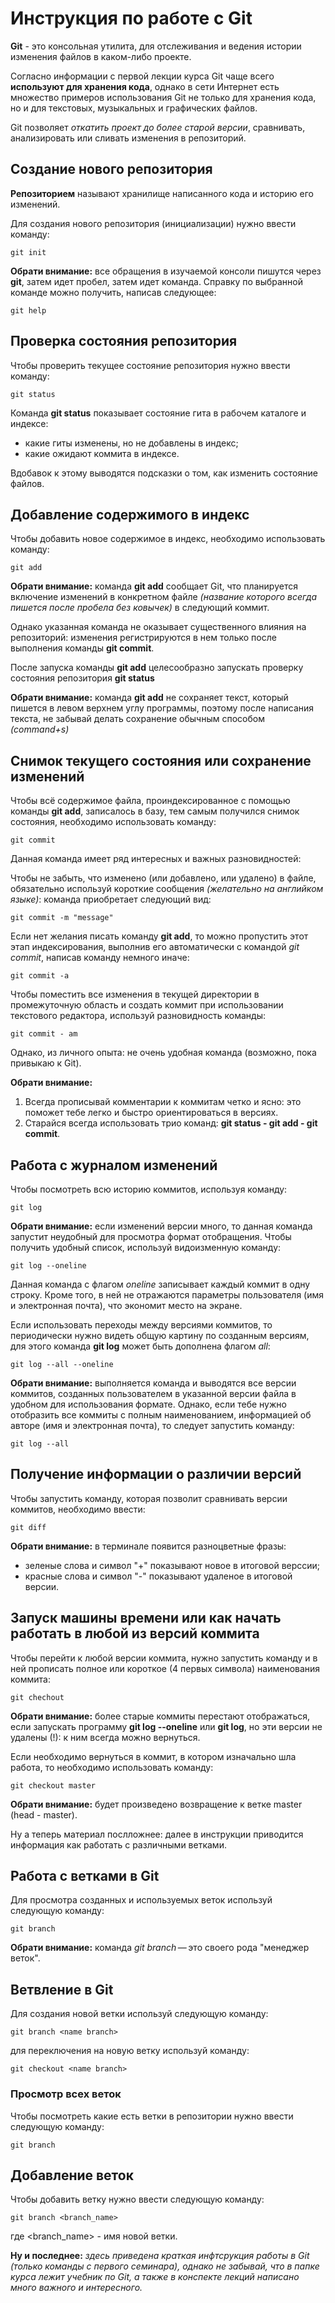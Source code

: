 # Инструкция по работе с Git

**Git** - это консольная утилита, для отслеживания и ведения истории изменения файлов в каком-либо проекте. 

Согласно информации с первой лекции курса Git чаще всего **используют для хранения кода**, однако в сети Интернет есть множество примеров использования Git не только для хранения кода, но и для текстовых, музыкальных и графических файлов. 

Git позволяет *откатить проект до более старой версии*, сравнивать, анализировать или сливать изменения в репозиторий.

## Создание нового репозитория

**Репозиторием** называют хранилище написанного кода и историю его изменений.

Для создания нового репозитория (инициализации) нужно ввести команду:

    git init

**Обрати внимание:** все обращения в изучаемой консоли пишутся через **git**, затем идет пробел, затем идет команда. Cправку по выбранной команде можно получить, написав следующее: 

    git help 

## Проверка состояния репозитория

Чтобы проверить текущее состояние репозитория нужно ввести команду:

    git status

Команда **git status** показывает состояние гита в рабочем каталоге и индексе:
* какие гиты изменены, но не добавлены в индекс;
* какие ожидают коммита в индексе. 

Вдобавок к этому выводятся подсказки о том, как изменить состояние файлов.

## Добавление содержимого в индекс

Чтобы добавить новое содержимое в индекс, необходимо использовать команду:

    git add

**Обрати внимание:** команда **git add** сообщает Git, что планируется включение изменений в конкретном файле *(название которого всегда пишется после пробела без ковычек)* в следующий коммит. 

Однако указанная команда не оказывает существенного влияния на репозиторий: изменения регистрируются в нем только после выполнения команды **git commit**.

После запуска команды **git add** целесообразно запускать проверку состояния репозитория **git status**

**Обрати внимание:** команда **git add** не сохраняет текст, который пишется в левом верхнем углу программы, поэтому после написания текста, не забывай делать сохранение обычным способом *(command+s)*

## Снимок текущего состояния или сохранение изменений

Чтобы всё содержимое файла, проиндексированное с помощью команды **git add**, записалось в базу, тем самым получился снимок состояния, необходимо использовать команду:

    git commit

Данная команда имеет ряд интересных и важных разновидностей: 

Чтобы не забыть, что изменено (или добавлено, или удалено) в файле, обязательно используй короткие сообщения *(желательно на английком языке)*: команда приобретает следующий вид: 

    git commit -m "message"

Если нет желания писать команду **git add**, то можно пропустить этот этап индексирования, выполнив его автоматически с командой *git commit*, написав команду немного иначе:

    git commit -a

Чтобы поместить все изменения в текущей директории в промежуточную область и создать коммит при использовании текстового редактора, используй разновидность команды:

    git commit - am

Однако, из личного опыта: не очень удобная команда (возможно, пока привыкаю к Git).

**Обрати внимание:** 

1. Всегда прописывай комментарии к коммитам четко и ясно: это поможет тебе легко и быстро ориентироваться в версиях.
2. Старайся всегда использовать трио команд: **git status - git add - git commit**.

## Работа с журналом изменений

Чтобы посмотреть всю историю коммитов, используя команду:

    git log

**Обрати внимание:** если изменений версии много, то данная команда запустит неудобный для просмотра формат отобращения. Чтобы получить удобный список, используй видоизменную команду:

    git log --oneline

Данная команда с флагом *oneline* записывает каждый коммит в одну строку. Кроме того, в ней не отражаются параметры пользователя (имя и электронная почта), что экономит место на экране.

Если использовать переходы между версиями коммитов, то периодически нужно видеть общую картину по созданным версиям, для этого команда **git log** может быть дополнена флагом *all*: 

    git log --all --oneline

**Обрати внимание:** выполняется команда и выводятся все версии коммитов, созданных пользователем в указанной версии файла в удобном для использования формате. Однако, если тебе нужно отобразить все коммиты с полным наименованием, информацией об авторе (имя и электронная почта), то следует запустить команду: 

    git log --all

## Получение информации о различии версий

Чтобы запустить команду, которая позволит сравнивать версии коммитов, необходимо ввести:

    git diff

**Обрати внимание:** в терминале появится разноцветные фразы:

* зеленые слова и символ "+" показывают новое в итоговой верссии;
* красные слова и символ "-" показывают удаленое в итоговой версии.

## Запуск машины времени или как начать работать в любой из версий коммита

Чтобы перейти к любой версии коммита, нужно запустить команду и в ней прописать полное или короткое (4 первых символа) наименования коммита:

    git chechout 

**Обрати внимание:** более старые коммиты перестают отображаться, если запускать программу **git log --oneline** или **git log**, но эти версии не удалены (!): к ним всегда можно вернуться.

Если необходимо вернуться в коммит, в котором изначально шла работа, то необходимо использовать команду: 

    git checkout master

**Обрати внимание:** будет произведено возвращение к ветке master (head - master).

Ну а теперь материал послложнее: далее в инструкции приводится информация как работать с различными ветками. 

## Работа с ветками в Git

Для просмотра созданных и используемых веток используй следующую команду:

    git branch

**Обрати внимание:** команда *git branch* — это своего рода "менеджер веток".

## Ветвление в Git

Для создания новой ветки используй следующую команду:

    git branch <name branch>

для переключения на новую ветку используй команду:

    git checkout <name branch>

### Просмотр всех веток

Чтобы посмотреть какие есть ветки в репозитории нужно ввести следующую команду:

    git branch
    
## Добавление веток

Чтобы добавить ветку нужно ввести следующую команду:

    git branch <branch_name>

где \<branch_name\> - имя новой ветки.

**Ну и последнее:** *здесь приведена краткая инфтсрукция работы в Git (только команды с первого семинара), однако не забывай, что в папке курса лежит учебник по Git, а также в конспекте лекций написано много важного и интересного.* 